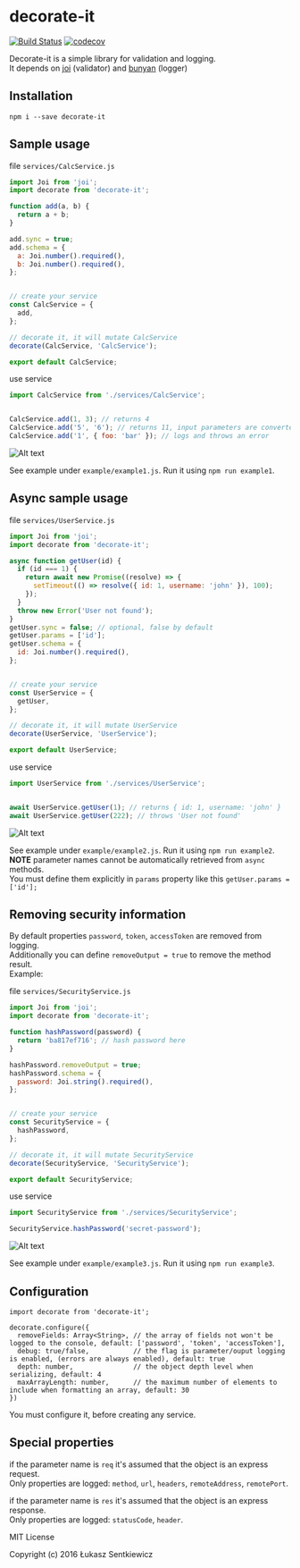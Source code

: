 # decorate-it
[![Build Status](https://travis-ci.org/lsentkiewicz/decorate-it.svg?branch=master)](https://travis-ci.org/lsentkiewicz/decorate-it)
[![codecov](https://codecov.io/gh/lsentkiewicz/decorate-it/branch/master/graph/badge.svg)](https://codecov.io/gh/lsentkiewicz/decorate-it)

Decorate-it is a simple library for validation and logging.  
It depends on [joi](https://github.com/hapijs/joi) (validator) and [bunyan](https://github.com/trentm/node-bunyan) (logger)

## Installation

```
npm i --save decorate-it
```


## Sample usage
file `services/CalcService.js`
```js
import Joi from 'joi';
import decorate from 'decorate-it';

function add(a, b) {
  return a + b;
}

add.sync = true;
add.schema = {
  a: Joi.number().required(),
  b: Joi.number().required(),
};


// create your service
const CalcService = {
  add,
};

// decorate it, it will mutate CalcService
decorate(CalcService, 'CalcService');

export default CalcService;

```

use service
```js
import CalcService from './services/CalcService';


CalcService.add(1, 3); // returns 4
CalcService.add('5', '6'); // returns 11, input parameters are converted to number types
CalcService.add('1', { foo: 'bar' }); // logs and throws an error
```

![Alt text](https://monosnap.com/file/7fZER5fIdYfMmWQ4uiPe8iZSXEdfrG.png)

See example under `example/example1.js`. Run it using `npm run example1`.


## Async sample usage
file `services/UserService.js`
```js
import Joi from 'joi';
import decorate from 'decorate-it';

async function getUser(id) {
  if (id === 1) {
    return await new Promise((resolve) => {
      setTimeout(() => resolve({ id: 1, username: 'john' }), 100);
    });
  }
  throw new Error('User not found');
}
getUser.sync = false; // optional, false by default
getUser.params = ['id'];
getUser.schema = {
  id: Joi.number().required(),
};


// create your service
const UserService = {
  getUser,
};

// decorate it, it will mutate UserService
decorate(UserService, 'UserService');

export default UserService;

```

use service
```js
import UserService from './services/UserService';


await UserService.getUser(1); // returns { id: 1, username: 'john' }
await UserService.getUser(222); // throws 'User not found'
```

![Alt text](https://monosnap.com/file/Kk2wCus4TYBWES4KBCQWElwu6OpuES.png)

See example under `example/example2.js`. Run it using `npm run example2`.  
**NOTE** parameter names cannot be automatically retrieved from `async` methods.  
You must define them explicitly in `params` property like this `getUser.params = ['id'];`


## Removing security information
By default properties `password`, `token`, `accessToken` are removed from logging.  
Additionally you can define `removeOutput = true` to remove the method result.  
Example:

file `services/SecurityService.js`
```js
import Joi from 'joi';
import decorate from 'decorate-it';

function hashPassword(password) {
  return 'ba817ef716'; // hash password here
}

hashPassword.removeOutput = true;
hashPassword.schema = {
  password: Joi.string().required(),
};


// create your service
const SecurityService = {
  hashPassword,
};

// decorate it, it will mutate SecurityService
decorate(SecurityService, 'SecurityService');

export default SecurityService;

```

use service
```js
import SecurityService from './services/SecurityService';

SecurityService.hashPassword('secret-password');
```

![Alt text](https://monosnap.com/file/QuUXmIPKJ4GLNI1NvoAN8T2ClLnMv3.png)

See example under `example/example3.js`. Run it using `npm run example3`.


## Configuration
```
import decorate from 'decorate-it';

decorate.configure({
  removeFields: Array<String>, // the array of fields not won't be logged to the console, default: ['password', 'token', 'accessToken'],
  debug: true/false,           // the flag is parameter/ouput logging is enabled, (errors are always enabled), default: true
  depth: number,               // the object depth level when serializing, default: 4           
  maxArrayLength: number,      // the maximum number of elements to include when formatting an array, default: 30  
})
```

You must configure it, before creating any service.

## Special properties
if the parameter name is `req` it's assumed that the object is an express request.  
Only properties are logged: `method`, `url`, `headers`, `remoteAddress`, `remotePort`.  


if the parameter name is `res` it's assumed that the object is an express response.  
Only properties are logged: `statusCode`, `header`.  



MIT License

Copyright (c) 2016 Łukasz Sentkiewicz